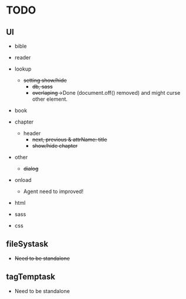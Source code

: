 TODO
=========

UI
----
- bible
- reader
- lookup
    - ~~setting show/hide~~
        - ~~db, sass~~
        - ~~overlaping~~->Done (document.off() removed) and might curse other element.
- book
- chapter
    - header
        - ~~next, previous & attrName: title~~
        - ~~show/hide chapter~~
- other
    - ~~dialog~~


- onload
    - Agent need to improved!

- html
- sass
- css

fileSystask
--------------
- ~~Need to be standalone~~

tagTemptask
--------------
- Need to be standalone
